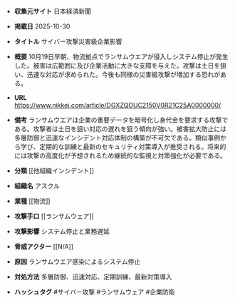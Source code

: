 - **収集元サイト**
日本経済新聞

- **掲載日**
2025-10-30

- **タイトル**
サイバー攻撃災害級企業影響

- **概要**
10月19日早朝、物流拠点でランサムウエアが侵入しシステム停止が発生した。被害は広範囲に及び企業活動に大きな支障を与えた。攻撃は土日を狙い、迅速な対応が求められた。今後も同様の災害級攻撃が増加する恐れがある。

- **URL**
https://www.nikkei.com/article/DGXZQOUC2150V0R21C25A0000000/

- **備考**
ランサムウエアは企業の重要データを暗号化し身代金を要求する攻撃である。攻撃者は土日を狙い対応の遅れを狙う傾向が強い。被害拡大防止には多層防御と迅速なインシデント対応体制の構築が不可欠である。類似事例から学び、定期的な訓練と最新のセキュリティ対策導入が推奨される。将来的には攻撃の高度化が予想されるため継続的な監視と対策強化が必要である。

- **分類**
[[他組織インシデント]]

- **組織名**
アスクル

- **業種**
[[物流]]

- **攻撃手口**
[[ランサムウェア]]

- **攻撃影響**
システム停止と業務遅延

- **脅威アクター**
[[N/A]]

- **原因**
ランサムウエア感染によるシステム停止

- **対処方法**
多層防御、迅速対応、定期訓練、最新対策導入

- **ハッシュタグ**
#サイバー攻撃 #ランサムウェア #企業防衛
